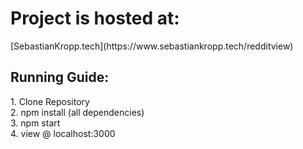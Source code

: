 <h1>Project is hosted at:</h1> [SebastianKropp.tech](https://www.sebastiankropp.tech/redditview)

<h2>Running Guide:</h2>
1. Clone Repository <br>
2. npm install (all dependencies) <br>
3. npm start <br>
4. view @ localhost:3000 <br>
